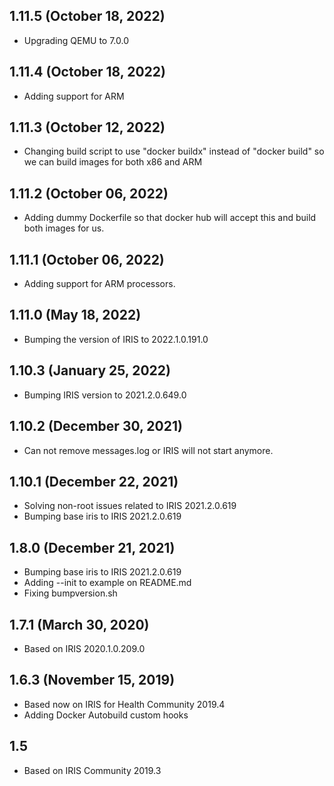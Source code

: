 ## 1.11.5 (October 18, 2022)
  - Upgrading QEMU to 7.0.0

## 1.11.4 (October 18, 2022)
  - Adding support for ARM

## 1.11.3 (October 12, 2022)
  - Changing build script to use "docker buildx" instead of "docker build" so we can build images for both x86 and ARM

## 1.11.2 (October 06, 2022)
  - Adding dummy Dockerfile so that docker hub will accept this and build both images for us.

## 1.11.1 (October 06, 2022)
  - Adding support for ARM processors.

## 1.11.0 (May 18, 2022)
  - Bumping the version of IRIS to 2022.1.0.191.0

## 1.10.3 (January 25, 2022)
  - Bumping IRIS version to 2021.2.0.649.0

## 1.10.2 (December 30, 2021)
  - Can not remove messages.log or IRIS will not start anymore.

## 1.10.1 (December 22, 2021)
  - Solving non-root issues related to IRIS 2021.2.0.619
  - Bumping base iris to IRIS 2021.2.0.619

## 1.8.0 (December 21, 2021)
  - Bumping base iris to IRIS 2021.2.0.619
  - Adding --init to example on README.md
  - Fixing bumpversion.sh

## 1.7.1 (March 30, 2020)
  - Based on IRIS 2020.1.0.209.0

## 1.6.3 (November 15, 2019)
  - Based now on IRIS for Health Community 2019.4
  - Adding Docker Autobuild custom hooks

## 1.5 
  - Based on IRIS Community 2019.3

